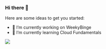 ### Hi there 👋

Here are some ideas to get you started:

- 🔭 I’m currently working on WeekyBinge
- 🌱 I’m currently learning Cloud Fundamentals 


<img src="https://github-readme-stats.vercel.app/api?username=riteshsonawane1372&show_icons=true&theme=radical">
